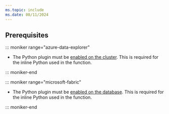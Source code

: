 ```yaml
---
ms.topic: include
ms.date: 08/11/2024
---
```


## Prerequisites

::: moniker range="azure-data-explorer"

* The Python plugin must be [enabled on the cluster](../query/python-plugin.md#enable-the-plugin). This is required for the inline Python used in the function.

::: moniker-end

::: moniker range="microsoft-fabric"

* The Python plugin must be [enabled on the database](/fabric/real-time-analytics/python-plugin). This is required for the inline Python used in the function.

::: moniker-end
